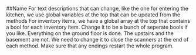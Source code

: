 ##Name
For text descriptions that can change, like the one for entering the kitchen, we use global variables at the top that can be updated from the methods
For inventory items, we have a global array at the top that contains a bool for each inventory item. Change it to be a bunch of seperate bools if you like.
Everything on the ground floor is done. The upstairs and the basement are not.
We need to change it to close the scanners at the end of each method.
Make sure that any endings restart the whole program. 
